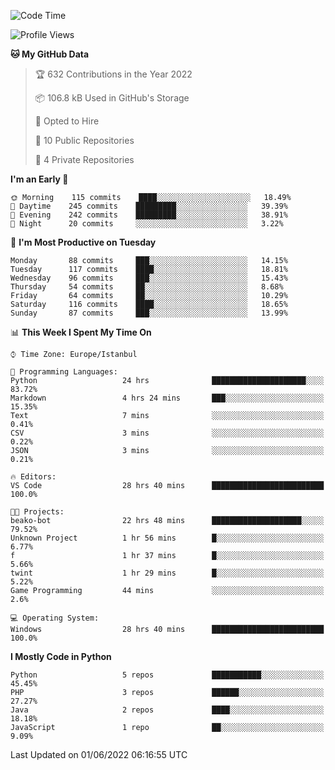 <!--START_SECTION:waka-->
![Code Time](http://img.shields.io/badge/Code%20Time-260%20hrs%2012%20mins-blue)

![Profile Views](http://img.shields.io/badge/Profile%20Views-0-blue)

**🐱 My GitHub Data** 

> 🏆 632 Contributions in the Year 2022
 > 
> 📦 106.8 kB Used in GitHub's Storage 
 > 
> 💼 Opted to Hire
 > 
> 📜 10 Public Repositories 
 > 
> 🔑 4 Private Repositories  
 > 
**I'm an Early 🐤** 

```text
🌞 Morning    115 commits    ████░░░░░░░░░░░░░░░░░░░░░   18.49% 
🌆 Daytime    245 commits    █████████░░░░░░░░░░░░░░░░   39.39% 
🌃 Evening    242 commits    █████████░░░░░░░░░░░░░░░░   38.91% 
🌙 Night      20 commits     ░░░░░░░░░░░░░░░░░░░░░░░░░   3.22%

```
📅 **I'm Most Productive on Tuesday** 

```text
Monday       88 commits     ███░░░░░░░░░░░░░░░░░░░░░░   14.15% 
Tuesday      117 commits    ████░░░░░░░░░░░░░░░░░░░░░   18.81% 
Wednesday    96 commits     ███░░░░░░░░░░░░░░░░░░░░░░   15.43% 
Thursday     54 commits     ██░░░░░░░░░░░░░░░░░░░░░░░   8.68% 
Friday       64 commits     ██░░░░░░░░░░░░░░░░░░░░░░░   10.29% 
Saturday     116 commits    ████░░░░░░░░░░░░░░░░░░░░░   18.65% 
Sunday       87 commits     ███░░░░░░░░░░░░░░░░░░░░░░   13.99%

```


📊 **This Week I Spent My Time On** 

```text
⌚︎ Time Zone: Europe/Istanbul

💬 Programming Languages: 
Python                   24 hrs              █████████████████████░░░░   83.72% 
Markdown                 4 hrs 24 mins       ███░░░░░░░░░░░░░░░░░░░░░░   15.35% 
Text                     7 mins              ░░░░░░░░░░░░░░░░░░░░░░░░░   0.41% 
CSV                      3 mins              ░░░░░░░░░░░░░░░░░░░░░░░░░   0.22% 
JSON                     3 mins              ░░░░░░░░░░░░░░░░░░░░░░░░░   0.21%

🔥 Editors: 
VS Code                  28 hrs 40 mins      █████████████████████████   100.0%

🐱‍💻 Projects: 
beako-bot                22 hrs 48 mins      ████████████████████░░░░░   79.52% 
Unknown Project          1 hr 56 mins        █░░░░░░░░░░░░░░░░░░░░░░░░   6.77% 
f                        1 hr 37 mins        █░░░░░░░░░░░░░░░░░░░░░░░░   5.66% 
twint                    1 hr 29 mins        █░░░░░░░░░░░░░░░░░░░░░░░░   5.22% 
Game Programming         44 mins             ░░░░░░░░░░░░░░░░░░░░░░░░░   2.6%

💻 Operating System: 
Windows                  28 hrs 40 mins      █████████████████████████   100.0%

```

**I Mostly Code in Python** 

```text
Python                   5 repos             ███████████░░░░░░░░░░░░░░   45.45% 
PHP                      3 repos             ██████░░░░░░░░░░░░░░░░░░░   27.27% 
Java                     2 repos             ████░░░░░░░░░░░░░░░░░░░░░   18.18% 
JavaScript               1 repo              ██░░░░░░░░░░░░░░░░░░░░░░░   9.09%

```



 Last Updated on 01/06/2022 06:16:55 UTC
<!--END_SECTION:waka-->

<!--
**3nws/3nws** is a ✨ _special_ ✨ repository because its `README.md` (this file) appears on your GitHub profile.

Here are some ideas to get you started:

- 🔭 I’m currently working on ...
- 🌱 I’m currently learning ...
- 👯 I’m looking to collaborate on ...
- 🤔 I’m looking for help with ...
- 💬 Ask me about ...
- 📫 How to reach me: ...
- 😄 Pronouns: ...
- ⚡ Fun fact: ...
-->

